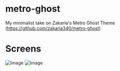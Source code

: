 metro-ghost
===========
My minimalist take on Zakaria's Metro Ghost Theme (https://github.com/zakaria340/metro-ghost)

Screens
===========
![Image](https://github.com/agoldenberg/metro-ghost/blob/master/assets/screens/Front.jpg?raw=true)
![Image](https://github.com/agoldenberg/metro-ghost/blob/master/assets/screens/Post.jpg?raw=true)
